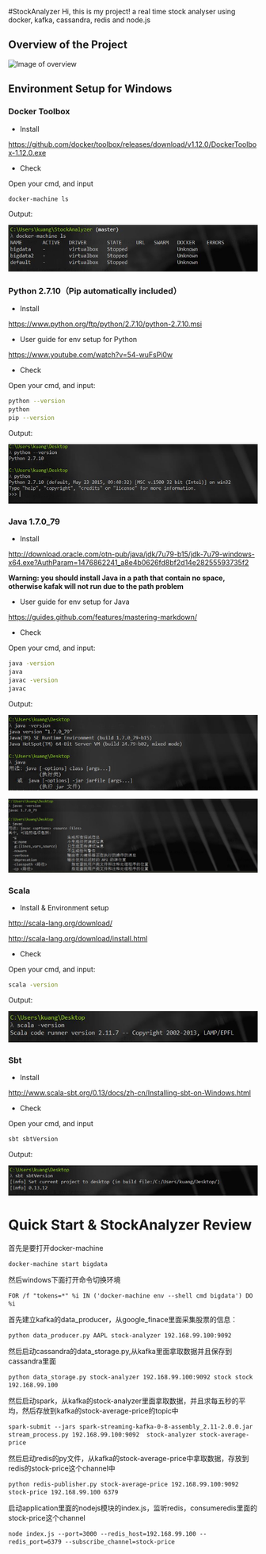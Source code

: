 #StockAnalyzer
Hi, this is my project!
a real time stock analyser using docker, kafka, cassandra, redis and node.js 
## Overview of the Project 

![Image of overview](https://github.com/ZhengKuang/StockAnalyzer/blob/master/images/overview.gif)

## Environment Setup for Windows
### Docker Toolbox

 - Install

https://github.com/docker/toolbox/releases/download/v1.12.0/DockerToolbox-1.12.0.exe

 - Check

Open your cmd, and input
```sh
docker-machine ls
```
Output:

![Image of docker](https://github.com/ZhengKuang/StockAnalyzer/blob/master/images/docker-machine%20ls.JPG)

### Python 2.7.10（Pip automatically included）

 - Install

https://www.python.org/ftp/python/2.7.10/python-2.7.10.msi

 - User guide for env setup for Python

https://www.youtube.com/watch?v=54-wuFsPi0w

 - Check

Open your cmd, and input:
```sh
python --version
python
pip --version
```
Output:

![Image of python](https://github.com/ZhengKuang/StockAnalyzer/blob/master/images/python.JPG)

### Java 1.7.0_79

 - Install

http://download.oracle.com/otn-pub/java/jdk/7u79-b15/jdk-7u79-windows-x64.exe?AuthParam=1476862241_a8e4b0626fd8bf2d14e28255593735f2

**Warning: you should install Java in a path that contain no space, otherwise kafak will not run due to the path problem**

 - User guide for env setup for Java

https://guides.github.com/features/mastering-markdown/

 - Check

Open your cmd, and input:
```sh
java -version
java
javac -version
javac
```
Output:

![Image of Java](https://github.com/ZhengKuang/StockAnalyzer/blob/master/images/Java.JPG)

![Image of Javac](https://github.com/ZhengKuang/StockAnalyzer/blob/master/images/javac.JPG)

### Scala 

 - Install & Environment setup
 
http://scala-lang.org/download/

http://scala-lang.org/download/install.html

 - Check

Open your cmd, and input:
```sh
scala -version
```
Output:

![Image of scala](https://github.com/ZhengKuang/StockAnalyzer/blob/master/images/scala.JPG)

### Sbt

 - Install

http://www.scala-sbt.org/0.13/docs/zh-cn/Installing-sbt-on-Windows.html

 - Check

Open your cmd, and input 
```sh
sbt sbtVersion
```
Output:

![Image of sbt](https://github.com/ZhengKuang/StockAnalyzer/blob/master/images/sbt.JPG)


# Quick Start & StockAnalyzer Review

首先是要打开docker-machine
```
docker-machine start bigdata
```
然后windows下面打开命令切换环境
```
FOR /f "tokens=*" %i IN ('docker-machine env --shell cmd bigdata') DO %i
```

首先建立kafka的data_producer，从google_finace里面采集股票的信息：
```
python data_producer.py AAPL stock-analyzer 192.168.99.100:9092
```
然后启动cassandra的data_storage.py,从kafka里面拿取数据并且保存到cassandra里面
```
python data_storage.py stock-analyzer 192.168.99.100:9092 stock stock 192.168.99.100
```
然后启动spark，从kafka的stock-analyzer里面拿取数据，并且求每五秒的平均，然后存放到kafka的stock-average-price的topic中
```
spark-submit --jars spark-streaming-kafka-0-8-assembly_2.11-2.0.0.jar stream_process.py 192.168.99.100:9092  stock-analyzer stock-average-price
```
然后启动redis的py文件，从kafka的stock-average-price中拿取数据，存放到redis的stock-price这个channel中
```
python redis-publisher.py stock-average-price 192.168.99.100:9092 stock-price 192.168.99.100 6379
```

启动application里面的nodejs模块的index.js，监听redis，consumeredis里面的stock-price这个channel
```
node index.js --port=3000 --redis_host=192.168.99.100 --redis_port=6379 --subscribe_channel=stock-price
```


